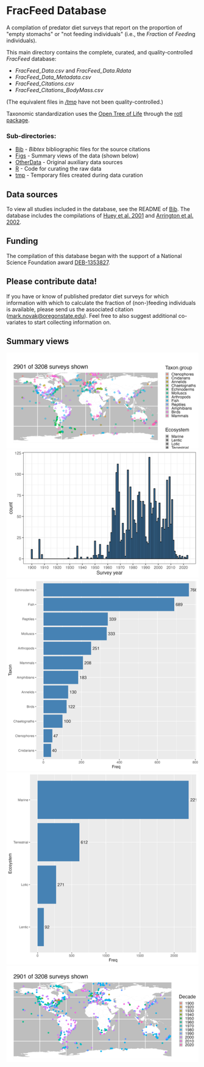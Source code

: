 # FracFeed Database

A compilation of predator diet surveys that report on the proportion of "empty stomachs" or "not feeding individuals" (i.e., the *Frac*tion of *Feed*ing individuals).


This main directory contains the complete, curated, and quality-controlled *FracFeed* database:

* *FracFeed_Data.csv* and *FracFeed_Data.Rdata*
* *FracFeed_Data_Metadata.csv*
* *FracFeed_Citations.csv*
* *FracFeed_Citations_BodyMass.csv*

(The equivalent files in [*/tmp*](tmp) have not been quality-controlled.)

Taxonomic standardization uses the [Open Tree of Life](https://opentreeoflife.github.io/) through the [rotl package](https://cran.r-project.org/web/packages/rotl/index.html).


### Sub-directories:
* [Bib](Bib) - *Bibtex* bibliographic files for the source citations
* [Figs](Figs) - Summary views of the data (shown below)
* [OtherData](OtherData) - Original auxiliary data sources
* [R](R) - Code for curating the raw data
* [tmp](tmp) - Temporary files created during data curation

## Data sources
To view all studies included in the database, see the README of [Bib](Bib).
The database includes the compilations of [Huey et al. 2001](https://doi.org/10.1890/0012-9658(2001)082[0001:HODLRO]2.0.CO;2) and [Arrington et al. 2002](https://doi.org/10.1890/0012-9658(2002)083[2145:HODFRO]2.0.CO;2).

## Funding
The compilation of this database began with the support of a National Science Foundation award [DEB-1353827](https://www.nsf.gov/awardsearch/showAward?AWD_ID=1353827&HistoricalAwards=false).

## Please contribute data!
If you have or know of published predator diet surveys for which information with which to calculate the fraction of (non-)feeding individuals is available, please send us the associated citation ([mark.novak@oregonstate.edu](mark.novak@oregonstate.edu)).  Feel free to also suggest additional co-variates to start collecting information on.

## Summary views
![Global map by Taxon Group and Ecosystem](Figs/Map_global_TaxonGroupEcosystem.png)
![Frequency distribution by Survey Year](Figs/Freq_SurveyYear.png)
![Frequency distribution by Taxon Group](Figs/Freq_TaxonGroups.png)
![Frequency distribution by Ecosystem](Figs/Freq_Ecosystem.png)
![Global map by Survey Decade](Figs/Map_global_Decade.png)